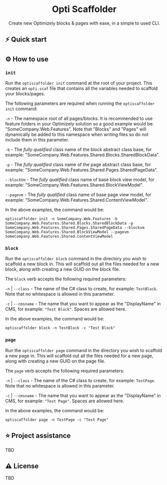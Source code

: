 ﻿<h1 align="center">
  Opti Scaffolder
</h1>
<p align="center">Create new Optimizely blocks & pages with ease, in a simple to used CLI.</p>

## ⚡️ Quick start



## ⚙️ How to use

### `init`

Run the `optiscaffolder init` command at the root of your project. This creates an `opti.scaf` file that contains all the variables needed to scaffold your blocks/pages.

The following parameters are required when running the `optiscaffolder init` command:

`-n` - The namespace root of all pages/blocks. It is recommended to use feature folders in your Optimizely solution so a good example would be: "SomeCompany.Web.Features". Note that "Blocks" and "Pages" will dynamically be added to this namespace when writing files so do not include them in this parameter.

`-b` - The _fully qualified_ class name of the block abstract class base, for example: "SomeCompany.Web.Features.Shared.Blocks.SharedBlockData". 

`-p` - The _fully qualified_ class name of the page abstract class base, for example: "SomeCompany.Web.Features.Shared.Pages.SharedPageData". 

`--blockVm` - The _fully qualified_ class name of base block view model, for example: "SomeCompany.Web.Features.Shared.BlockViewModel". 

`--pagevm` - The _fully qualified_ class name of base page view model, for example: "SomeCompany.Web.Features.Shared.ContentViewModel". 

In the above examples, the command would be:
```shell
optiscaffolder init -n SomeCompany.Web.Features -b SomeCompany.Web.Features.Shared.Blocks.SharedBlockData -p SomeCompany.Web.Features.Shared.Pages.SharedPageData --blockvm SomeCompany.Web.Features.Shared.BlockViewModel --pagevm SomeCompany.Web.Features.Shared.ContentViewModel
```

### `block`

Run the `optiscaffolder block` command in the directory you wish to scaffold a new block in. This will scaffold out all the files needed for a new block, along with creating a new GUID on the block file.

The `block` verb accepts the following required parameters:

`-n` | `--class` - The name of the C# class to create, for example: `TestBlock`. Note that no whitespace is allowed in this parameter. 

`-c` | `--cmsname` - The name that you want to appear as the "DisplayName" in CMS, for example: `"Test Block"`. Spaces are allowed here.

In the above examples, the command would be:
```shell
optiscaffolder block -n TestBlock -c "Test Block"
```

### `page`

Run the `optiscaffolder page` command in the directory you wish to scaffold a new page in. This will scaffold out all the files needed for a new page, along with creating a new GUID on the page file.

The `page` verb accepts the following required parameters:

`-n` | `--class` - The name of the C# class to create, for example: `TestPage`. Note that no whitespace is allowed in this parameter. 

`-c` | `--cmsname` - The name that you want to appear as the "DisplayName" in CMS, for example: `"Test Page"`. Spaces are allowed here.

In the above examples, the command would be:
```shell
optiscaffolder page -n TestPage -c "Test Page"
```

## ⭐️ Project assistance

TBD

## ⚠️ License

TBD
